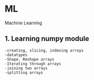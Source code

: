 # ML
Machine Learning
## 1. Learning numpy module
	-creating, slicing, indexing arrays
	-datatypes
	-Shape, Reshape arrays
    -Iterating through arrays
    -joining two arrays
    -splitting arrays
